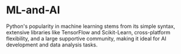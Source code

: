 # ML-and-AI
Python's popularity in machine learning stems from its simple syntax, extensive libraries like TensorFlow and Scikit-Learn, cross-platform flexibility, and a large supportive community, making it ideal for AI development and data analysis tasks.
